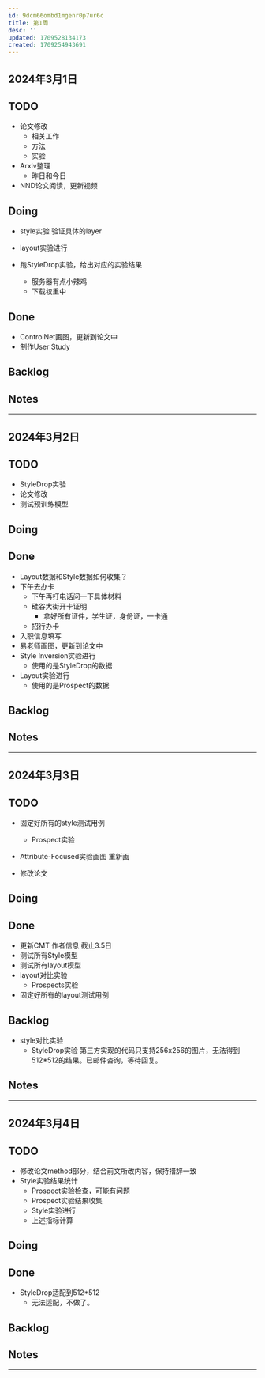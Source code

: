 ```yaml
---
id: 9dcm66ombd1mgenr0p7ur6c
title: 第1周
desc: ''
updated: 1709528134173
created: 1709254943691
---
```





## 2024年3月1日


## TODO



* 论文修改
  * 相关工作
  * 方法
  * 实验
* Arxiv整理
  * 昨日和今日
* NND论文阅读，更新视频






## Doing



* style实验 验证具体的layer
* layout实验进行

* 跑StyleDrop实验，给出对应的实验结果
  * 服务器有点小辣鸡
  * 下载权重中


## Done
* ControlNet画图，更新到论文中
* 制作User Study

## Backlog



## Notes    


---


## 2024年3月2日


## TODO

* StyleDrop实验
* 论文修改
* 测试预训练模型


## Doing




## Done
* Layout数据和Style数据如何收集？
* 下午去办卡
  * 下午再打电话问一下具体材料
  * 硅谷大街开卡证明
    * 拿好所有证件，学生证，身份证，一卡通
  * 招行办卡
* 入职信息填写
* 易老师画图，更新到论文中
* Style Inversion实验进行
  * 使用的是StyleDrop的数据
* Layout实验进行
  * 使用的是Prospect的数据


## Backlog



## Notes    


---

## 2024年3月3日


## TODO

* 固定好所有的style测试用例

  * Prospect实验
* Attribute-Focused实验画图 重新画
* 修改论文



## Doing




## Done
* 更新CMT 作者信息 截止3.5日
* 测试所有Style模型
* 测试所有layout模型
* layout对比实验
  * Prospects实验
* 固定好所有的layout测试用例



## Backlog

* style对比实验
  * StyleDrop实验 第三方实现的代码只支持256x256的图片，无法得到512*512的结果。已邮件咨询，等待回复。


## Notes    


---

## 2024年3月4日


## TODO

* 修改论文method部分，结合前文所改内容，保持措辞一致
* Style实验结果统计
  * Prospect实验检查，可能有问题
  * Prospect实验结果收集
  * Style实验进行
  * 上述指标计算


## Doing

## Done

* StyleDrop适配到512*512
  * 无法适配，不做了。

## Backlog



## Notes    


---